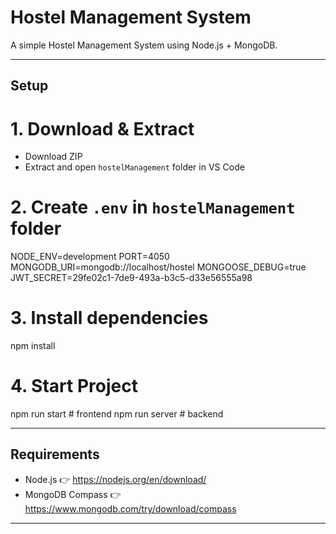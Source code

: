 # Hostel Management System

A simple Hostel Management System using Node.js + MongoDB.

---

## Setup

# 1. Download & Extract
- Download ZIP
- Extract and open `hostelManagement` folder in VS Code

# 2. Create `.env` in `hostelManagement` folder
NODE_ENV=development
PORT=4050
MONGODB_URI=mongodb://localhost/hostel
MONGOOSE_DEBUG=true
JWT_SECRET=29fe02c1-7de9-493a-b3c5-d33e56555a98

# 3. Install dependencies
npm install

# 4. Start Project
npm run start   # frontend
npm run server  # backend

---

## Requirements
- Node.js 👉 https://nodejs.org/en/download/
- MongoDB Compass 👉 https://www.mongodb.com/try/download/compass

---
